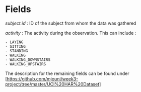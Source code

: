 # Fields

_subject.id_ : ID of the subject from whom the data was gathered

_activity_ : The activity during the observation. This can include : 

	- LAYING
	- SITTING
	- STANDING
	- WALKING
	- WALKING_DOWNSTAIRS
	- WALKING_UPSTAIRS

The description for the remaining fields can be found under [https://github.com/mjouni/week3-project/tree/master/UCI%20HAR%20Dataset]